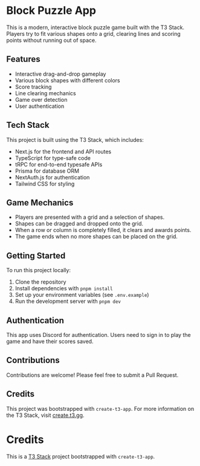 # Block Puzzle App

This is a modern, interactive block puzzle game built with the T3 Stack. Players try to fit various shapes onto a grid, clearing lines and scoring points without running out of space.

## Features

- Interactive drag-and-drop gameplay
- Various block shapes with different colors
- Score tracking
- Line clearing mechanics
- Game over detection
- User authentication

## Tech Stack

This project is built using the T3 Stack, which includes:

- Next.js for the frontend and API routes
- TypeScript for type-safe code
- tRPC for end-to-end typesafe APIs
- Prisma for database ORM
- NextAuth.js for authentication
- Tailwind CSS for styling

## Game Mechanics

- Players are presented with a grid and a selection of shapes.
- Shapes can be dragged and dropped onto the grid.
- When a row or column is completely filled, it clears and awards points.
- The game ends when no more shapes can be placed on the grid.

## Getting Started

To run this project locally:

1. Clone the repository
2. Install dependencies with `pnpm install`
3. Set up your environment variables (see `.env.example`)
4. Run the development server with `pnpm dev`

## Authentication

This app uses Discord for authentication. Users need to sign in to play the game and have their scores saved.

## Contributions

Contributions are welcome! Please feel free to submit a Pull Request.

## Credits

This project was bootstrapped with `create-t3-app`. For more information on the T3 Stack, visit [create.t3.gg](https://create.t3.gg/).

# Credits

This is a [T3 Stack](https://create.t3.gg/) project bootstrapped with `create-t3-app`.
